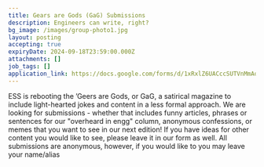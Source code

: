 ```yaml
---
title: Gears are Gods (GaG) Submissions
description: Engineers can write, right?
bg_image: /images/group-photo1.jpg
layout: posting
accepting: true
expiryDate: 2024-09-18T23:59:00.000Z
attachments: []
job_tags: []
application_link: https://docs.google.com/forms/d/1xRxlZ6UACccSUTVnMmAoA09LRszPFoJY4kf3dnQIif4/edit
---
```


ESS is rebooting the ’Geers are Gods, or GaG, a satirical magazine to include light-hearted jokes and content in a less formal approach. We are looking for submissions - whether that includes funny articles, phrases or sentences for our "overheard in engg" column, anonymous confessions, or memes that you want to see in our next edition! If you have ideas for other content you would like to see, please leave it in our form as well. All submissions are anonymous, however, if you would like to you may leave your name/alias